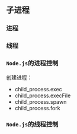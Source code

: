 ## 子进程

### 进程

### 线程

### `Node.js`的进程控制
创建进程：
* child_process.exec
* child_process.execFile
* child_process.spawn
* child_process.fork

### `Node.js`的线程控制
